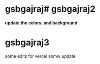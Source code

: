 # gsbgajraj# gsbgajraj2
#### update the colors, and background 
# gsbgajraj3
some edits 
for vercel 
somw update 
